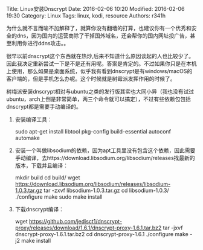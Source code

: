 Title: Linux安装Dnscrypt
Date: 2016-02-06 10:20
Modified: 2016-02-06 19:30
Category: Linux
Tags: linux, kodi, resource
Authors: r341h


为什么就不言而喻不加解释了，就算你没有翻墙的打算，也建议你有一个优秀和安全的dns，因为国内的运营商除了干掉国外域名，还会帮你的国内网址投广告，甚至利用你进行ddns攻击。。

很早以前dnscrypt这个东西就在热炒,后来不知道什么原因谈起的人也比较少了。因此我决定重新尝试一下是不是还有用呢。答案是肯定的。不过如果你只是在本机上使用，那么如果是桌面系统，似乎我有看到dnscrypt是有windows/macOS的客户端的，但是手机怎么办呢。这个时候就是树霉派发挥作用的时候了。

树梅派安装dnscrypt相对与ubuntu之类的发行版其实也大同小异（我也没有试过ubuntu，arch上倒是非常简单，两三个命令就可以搞定），不过有些依赖包包括dnscrypt都是需要手动编译的。

1. 安装编译工具：

    sudo apt-get install libtool pkg-config build-essential autoconf automake

2. 安装一个叫做libsodium的依赖，因为apt工具里没有包含这个依赖，因此需要手动编译，去https://download.libsodium.org/libsodium/releases找最新的版本，下载并且编译：

    mkdir build
    cd build/
    wget https://download.libsodium.org/libsodium/releases/libsodium-1.0.3.tar.gz
    tar -zxvf libsodium-1.0.3.tar.gz
    cd libsodium-1.0.3/
    ./configure
    make
    sudo make install

3. 下载dnscrypt编译：
    
    wget https://github.com/jedisct1/dnscrypt-proxy/releases/download/1.6.1/dnscrypt-proxy-1.6.1.tar.bz2
    tar -jxvf dnscrypt-proxy-1.6.1.tar.bz2
    cd dnscrypt-proxy-1.6.1
    ./configure
    make -j2
    make install

